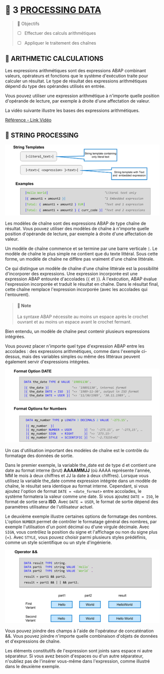 # 🌸 3 [PROCESSING DATA](https://learning.sap.com/learning-journeys/acquire-core-abap-skills/processing-data_b025c9e3-697d-423f-977a-43b9051a7c15)

> 🌺 Objectifs
>
> - [ ] Effectuer des calculs arithmétiques
>
> - [ ] Appliquer le traitement des chaînes

## 🌸 ARITHMETIC CALCULATIONS

Les expressions arithmétiques sont des expressions ABAP combinant valeurs, opérateurs et fonctions que le système d'exécution traite pour calculer un résultat. Le type de résultat des expressions arithmétiques dépend du type des opérandes utilisés en entrée.

Vous pouvez utiliser une expression arithmétique à n'importe quelle position d'opérande de lecture, par exemple à droite d'une affectation de valeur.

La vidéo suivante illustre les bases des expressions arithmétiques.

[Référence - Link Vidéo](https://learning.sap.com/learning-journeys/acquire-core-abap-skills/processing-data_b025c9e3-697d-423f-977a-43b9051a7c15)

## 🌸 STRING PROCESSING

![](./assets/02_-_String_Processing_001.png)

Les modèles de chaîne sont des expressions ABAP de type chaîne de résultat. Vous pouvez utiliser des modèles de chaîne à n'importe quelle position d'opérande de lecture, par exemple à droite d'une affectation de valeur.

Un modèle de chaîne commence et se termine par une barre verticale `|`. Le modèle de chaîne le plus simple ne contient que du texte littéral. Sous cette forme, un modèle de chaîne ne diffère pas vraiment d'une chaîne littérale.

Ce qui distingue un modèle de chaîne d'une chaîne littérale est la possibilité d'incorporer des expressions. Une expression incorporée est une expression ABAP entourée d'accolades (`{` et `}`). À l'exécution, ABAP évalue l'expression incorporée et traduit le résultat en chaîne. Dans le résultat final, cette chaîne remplace l'expression incorporée (avec les accolades qui l'entourent).

> #### 🍧 Note
>
> La syntaxe ABAP nécessite au moins un espace après le crochet ouvrant et au moins un espace avant le crochet fermant.

Bien entendu, un modèle de chaîne peut contenir plusieurs expressions intégrées.

Vous pouvez placer n'importe quel type d'expression ABAP entre les accolades : des expressions arithmétiques, comme dans l'exemple ci-dessus, mais des variables simples ou même des littéraux peuvent également servir d'expressions intégrées.

![](./assets/02_-_String_Processing_002.png)

Un cas d'utilisation important des modèles de chaîne est le contrôle du formatage des données de sortie.

Dans le premier exemple, la variable the_date est de type d et contient une date au format interne (brut) **AAAAMMJJ** (où AAAA représente l'année, MM le mois à deux chiffres et JJ la date à deux chiffres). Lorsque vous utilisez la variable the_date comme expression intégrée dans un modèle de chaîne, le résultat sera identique au format interne. Cependant, si vous ajoutez l'option de format `DATE = <date_format>` entre accolades, le système formatera la valeur comme une date. Si vous ajoutez `DATE = ISO`, le format de sortie sera **ISO**. Avec `DATE = USER`, le format de sortie dépend des paramètres utilisateur de l'utilisateur actuel.

Le deuxième exemple illustre certaines options de formatage des nombres. L'option `NUMBER` permet de contrôler le formatage général des nombres, par exemple l'utilisation d'un point décimal ou d'une virgule décimale. Avec `SIGN`, vous contrôlez la position du signe et l'affichage ou non du signe plus (+). Avec `STYLE`, vous pouvez choisir parmi plusieurs styles prédéfinis, comme un style scientifique ou un style d'ingénierie.

![](./assets/02_-_String_Processing_003.png)

Vous pouvez joindre des champs à l'aide de l'opérateur de concaténation &&. Vous pouvez joindre n'importe quelle combinaison d'objets de données et d'expressions de chaîne.

Les éléments constitutifs de l'expression sont joints sans espace ni autre séparateur. Si vous avez besoin d'espaces ou d'un autre séparateur, n'oubliez pas de l'insérer vous-même dans l'expression, comme illustré dans le deuxième exemple.

